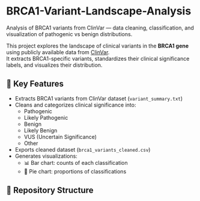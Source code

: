 # BRCA1-Variant-Landscape-Analysis
Analysis of BRCA1 variants from ClinVar — data cleaning, classification, and visualization of pathogenic vs benign distributions.

This project explores the landscape of clinical variants in the **BRCA1 gene** using publicly available data from [ClinVar](https://www.ncbi.nlm.nih.gov/clinvar/).  
It extracts BRCA1-specific variants, standardizes their clinical significance labels, and visualizes their distribution.

## 🚀 Key Features
- Extracts BRCA1 variants from ClinVar dataset (`variant_summary.txt`)
- Cleans and categorizes clinical significance into:
  - Pathogenic
  - Likely Pathogenic
  - Benign
  - Likely Benign
  - VUS (Uncertain Significance)
  - Other
- Exports cleaned dataset (`brca1_variants_cleaned.csv`)
- Generates visualizations:
  - 📊 Bar chart: counts of each classification  
  - 🥧 Pie chart: proportions of classifications  

## 📂 Repository Structure
